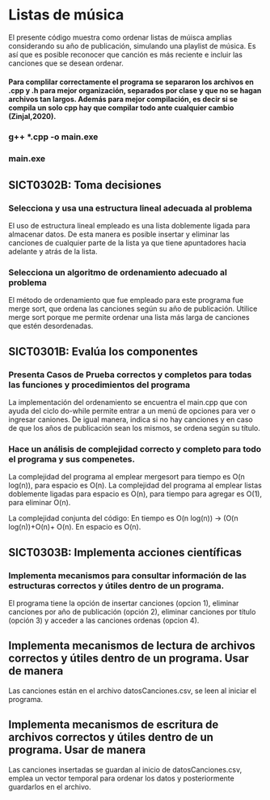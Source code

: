 # Listas de música 
El presente código muestra como ordenar listas de múisca amplias considerando su año de publicación, simulando una playlist de música. Es así que es posible reconocer que canción es más reciente e incluir las canciones que se desean ordenar. 

#### Para complilar correctamente el programa se separaron los archivos en .cpp y .h para mejor organización, separados por clase y que no se hagan archivos tan largos. Además para mejor compilación, es decir si se compila un solo cpp hay que compilar todo ante cualquier cambio (Zinjal,2020).

### g++ *.cpp -o main.exe
### main.exe

## SICT0302B: Toma decisiones 
### Selecciona y usa una estructura lineal adecuada al problema
El uso de estructura lineal empleado es una lista doblemente ligada para almacenar datos. De esta manera es posible insertar y eliminar las canciones de cualquier parte de la lista ya que tiene apuntadores hacia adelante y atrás de la lista. 

### Selecciona un algoritmo de ordenamiento adecuado al problema
El método de ordenamiento que fue empleado para este programa fue merge sort, que ordena las canciones según su año de publicación. Utilice merge sort porque me permite ordenar una lista más larga de canciones que estén desordenadas. 

## SICT0301B: Evalúa los componentes

### Presenta Casos de Prueba correctos y completos para todas las funciones y procedimientos del programa
La implementación del ordenamiento se encuentra el main.cpp que con ayuda del ciclo do-while permite entrar a un menú de opciones para ver o ingresar caniones. De igual manera, indica si no hay canciones y en caso de que los años de publicación sean los mismos, se ordena según su título. 

### Hace un análisis de complejidad correcto y completo para todo el programa y sus compenetes. 
La complejidad del programa al emplear mergesort para tiempo es O(n log(n)), para espacio es O(n).
La complejidad del programa al emplear listas doblemente ligadas para espacio es O(n), para tiempo para agregar es O(1), para eliminar O(n). 

La complejidad conjunta del código:
En tiempo es O(n log(n)) -> (O(n log(n))+O(n)+ O(n).
En espacio es O(n). 
 
## SICT0303B: Implementa acciones científicas
### Implementa mecanismos para consultar información de las estructuras correctos y útiles dentro de un programa.
El programa tiene la opción de insertar canciones (opcion 1), eliminar canciones por año de publicación  (opción 2), eliminar canciones por título (opción 3) y acceder a las canciones ordenas (opcion 4).

## Implementa mecanismos de lectura de archivos correctos y útiles dentro de un programa. Usar de manera
Las canciones están en el archivo datosCanciones.csv, se leen al iniciar el programa.

## Implementa mecanismos de escritura de archivos correctos y útiles dentro de un programa. Usar de manera
Las canciones insertadas se guardan al inicio de datosCanciones.csv, emplea un vector temporal para ordenar los datos y posteriormente guardarlos en el archivo. 

